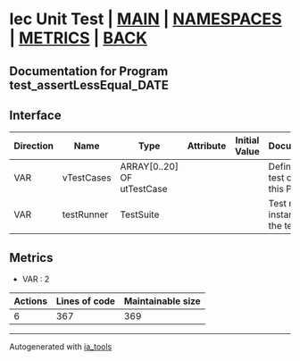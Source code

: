# Iec Unit Test | [MAIN] | [NAMESPACES] | [METRICS] | [BACK]  

## Documentation for Program test_assertLessEqual_DATE  

## Interface  

| Direction | Name | Type | Attribute | Initial Value | Documentation |
| --------- | ---- | ---- | --------- | ------------- | ------------- |
| VAR | vTestCases | ARRAY[0..20] OF utTestCase |  |  | Definition of all test cases for this POU |  
| VAR | testRunner | TestSuite |  |  | Test runner instance to run the tests |  


## Metrics  

- VAR : 2

| Actions | Lines of code | Maintainable size |
| ------- | ------------- | ----------------- |
| 6 | 367 | 369 |

---
Autogenerated with [ia_tools](https://github.com/tkucic/ia_tools)  

[MAIN]: ../../../../index.md
[NAMESPACES]: ../../nsList.md
[METRICS]: ../../../metrics.md
[BACK]: ../nsMain.md
